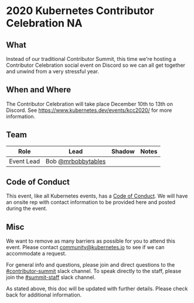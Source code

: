 # 2020 Kubernetes Contributor Celebration NA

## What

Instead of our traditional Contributor Summit, this time we're hosting a Contributor Celebration social event on Discord so we can all get together and unwind from a very stressful year.

## When and Where

The Contributor Celebration will take place December 10th to 13th on Discord. See https://www.kubernetes.dev/events/kcc2020/ for more information.

## Team

| Role | Lead | Shadow | Notes |
|---|---|---|---|
| Event Lead | Bob [@mrbobbytables](https://github.com/mrbobbytables) | | |

## Code of Conduct

This event, like all Kubernetes events, has a [Code of Conduct](/code-of-conduct.md). We will have an onsite rep with contact information to be provided here and posted during the event.

## Misc

We want to remove as many barriers as possible for you to attend this event. Please contact community@kubernetes.io to see if we can accommodate a request.

For general info and questions, please join and direct questions to the [#contributor-summit](https://kubernetes.slack.com/messages/C7J893413/) slack channel. To speak directly to the staff, please join the [#summit-staff](https://kubernetes.slack.com/messages/CEMM39SKG/) slack channel.

As stated above, this doc will be updated with further details. Please check back for additional information.
